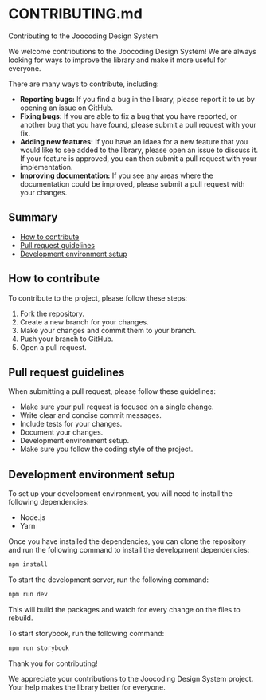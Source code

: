 # CONTRIBUTING.md

Contributing to the Joocoding Design System

We welcome contributions to the Joocoding Design System! We are always looking for ways to improve the library and make it more useful for everyone.

There are many ways to contribute, including:

- **Reporting bugs:** If you find a bug in the library, please report it to us by opening an issue on GitHub.
- **Fixing bugs:** If you are able to fix a bug that you have reported, or another bug that you have found, please submit a pull request with your fix.
- **Adding new features:** If you have an idaea for a new feature that you would like to see added to the library, please open an issue to discuss it. If your feature is approved, you can then submit a pull request with your implementation.
- **Improving documentation:** If you see any areas where the documentation could be improved, please submit a pull request with your changes.

## Summary

- [How to contribute](#how-to-contribute)
- [Pull request guidelines](#pull-request-guidelines)
- [Development environment setup](#development-environment-setup)

## How to contribute

To contribute to the project, please follow these steps:

1. Fork the repository.
2. Create a new branch for your changes.
3. Make your changes and commit them to your branch.
4. Push your branch to GitHub.
5. Open a pull request.

## Pull request guidelines

When submitting a pull request, please follow these guidelines:

- Make sure your pull request is focused on a single change.
- Write clear and concise commit messages.
- Include tests for your changes.
- Document your changes.
- Development environment setup.
- Make sure you follow the coding style of the project.

## Development environment setup

To set up your development environment, you will need to install the following dependencies:

- Node.js
- Yarn

Once you have installed the dependencies, you can clone the repository and run the following command to install the development dependencies:

```bash
npm install
```

To start the development server, run the following command:

```bash
npm run dev
```

This will build the packages and watch for every change on the files to rebuild.

To start storybook, run the following command:

```bash
npm run storybook
```

Thank you for contributing!

We appreciate your contributions to the Joocoding Design System project. Your help makes the library better for everyone.
